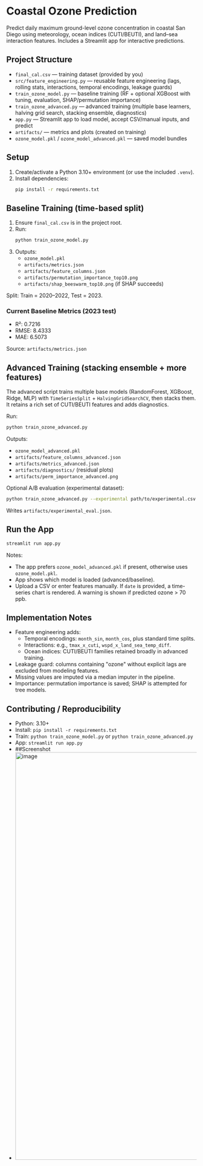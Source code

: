 # Coastal Ozone Prediction

Predict daily maximum ground-level ozone concentration in coastal San Diego using meteorology, ocean indices (CUTI/BEUTI), and land–sea interaction features. Includes a Streamlit app for interactive predictions.

## Project Structure

- `final_cal.csv` — training dataset (provided by you)
- `src/feature_engineering.py` — reusable feature engineering (lags, rolling stats, interactions, temporal encodings, leakage guards)
- `train_ozone_model.py` — baseline training (RF + optional XGBoost with tuning, evaluation, SHAP/permutation importance)
- `train_ozone_advanced.py` — advanced training (multiple base learners, halving grid search, stacking ensemble, diagnostics)
- `app.py` — Streamlit app to load model, accept CSV/manual inputs, and predict
- `artifacts/` — metrics and plots (created on training)
- `ozone_model.pkl` / `ozone_model_advanced.pkl` — saved model bundles

## Setup

1. Create/activate a Python 3.10+ environment (or use the included `.venv`).
2. Install dependencies:
   ```bash
   pip install -r requirements.txt
   ```

## Baseline Training (time-based split)

1. Ensure `final_cal.csv` is in the project root.
2. Run:
   ```bash
   python train_ozone_model.py
   ```
3. Outputs:
   - `ozone_model.pkl`
   - `artifacts/metrics.json`
   - `artifacts/feature_columns.json`
   - `artifacts/permutation_importance_top10.png`
   - `artifacts/shap_beeswarm_top10.png` (if SHAP succeeds)

Split: Train = 2020–2022, Test = 2023.

### Current Baseline Metrics (2023 test)

- R²: 0.7216
- RMSE: 8.4333
- MAE: 6.5073

Source: `artifacts/metrics.json`

## Advanced Training (stacking ensemble + more features)

The advanced script trains multiple base models (RandomForest, XGBoost, Ridge, MLP) with `TimeSeriesSplit` + `HalvingGridSearchCV`, then stacks them. It retains a rich set of CUTI/BEUTI features and adds diagnostics.

Run:
```bash
python train_ozone_advanced.py
```

Outputs:
- `ozone_model_advanced.pkl`
- `artifacts/feature_columns_advanced.json`
- `artifacts/metrics_advanced.json`
- `artifacts/diagnostics/` (residual plots)
- `artifacts/perm_importance_advanced.png`

Optional A/B evaluation (experimental dataset):
```bash
python train_ozone_advanced.py --experimental path/to/experimental.csv
```
Writes `artifacts/experimental_eval.json`.

## Run the App

```bash
streamlit run app.py
```

Notes:
- The app prefers `ozone_model_advanced.pkl` if present, otherwise uses `ozone_model.pkl`.
- App shows which model is loaded (advanced/baseline).
- Upload a CSV or enter features manually. If `date` is provided, a time-series chart is rendered. A warning is shown if predicted ozone > 70 ppb.

## Implementation Notes

- Feature engineering adds:
  - Temporal encodings: `month_sin`, `month_cos`, plus standard time splits.
  - Interactions: e.g., `tmax_x_cuti`, `wspd_x_land_sea_temp_diff`.
  - Ocean indices: CUTI/BEUTI families retained broadly in advanced training.
- Leakage guard: columns containing "ozone" without explicit lags are excluded from modeling features.
- Missing values are imputed via a median imputer in the pipeline.
- Importance: permutation importance is saved; SHAP is attempted for tree models.

## Contributing / Reproducibility

- Python: 3.10+
- Install: `pip install -r requirements.txt`
- Train: `python train_ozone_model.py` or `python train_ozone_advanced.py`
- App: `streamlit run app.py`
- ##Screenshot
- <img width="1920" height="1080" alt="image" src="https://github.com/user-attachments/assets/96baf343-892d-41e7-b236-1fa3f710e9c5" />

